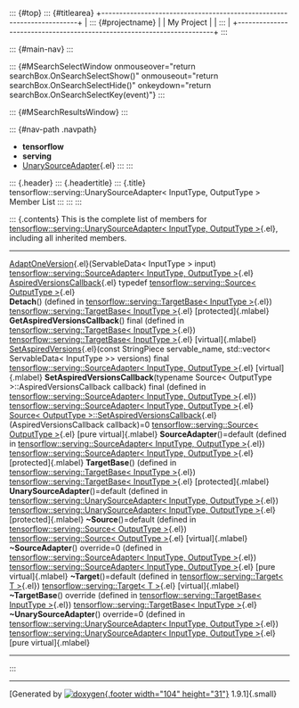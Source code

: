 ::: {#top}
::: {#titlearea}
+-----------------------------------------------------------------------+
| ::: {#projectname}                                                    |
| My Project                                                            |
| :::                                                                   |
+-----------------------------------------------------------------------+
:::

::: {#main-nav}
:::

::: {#MSearchSelectWindow onmouseover="return searchBox.OnSearchSelectShow()" onmouseout="return searchBox.OnSearchSelectHide()" onkeydown="return searchBox.OnSearchSelectKey(event)"}
:::

::: {#MSearchResultsWindow}
:::

::: {#nav-path .navpath}
-   **tensorflow**
-   **serving**
-   [UnarySourceAdapter](classtensorflow_1_1serving_1_1UnarySourceAdapter.html){.el}
:::
:::

::: {.header}
::: {.headertitle}
::: {.title}
tensorflow::serving::UnarySourceAdapter\< InputType, OutputType \>
Member List
:::
:::
:::

::: {.contents}
This is the complete list of members for
[tensorflow::serving::UnarySourceAdapter\< InputType, OutputType
\>](classtensorflow_1_1serving_1_1UnarySourceAdapter.html){.el},
including all inherited members.

  --------------------------------------------------------------------------------------------------------------------------------------------------------------------------------------------------------------------------------------------- ---------------------------------------------------------------------------------------------------------------------------------- -------------------------
  [AdaptOneVersion](classtensorflow_1_1serving_1_1SourceAdapter.html#acb3ad719a856c7bb0085df33438c4986){.el}(ServableData\< InputType \> input)                                                                                                 [tensorflow::serving::SourceAdapter\< InputType, OutputType \>](classtensorflow_1_1serving_1_1SourceAdapter.html){.el}             
  [AspiredVersionsCallback](classtensorflow_1_1serving_1_1Source.html#aeb281087e1478b0ff4a74e3f60496c6f){.el} typedef                                                                                                                           [tensorflow::serving::Source\< OutputType \>](classtensorflow_1_1serving_1_1Source.html){.el}                                      
  **Detach**() (defined in [tensorflow::serving::TargetBase\< InputType \>](classtensorflow_1_1serving_1_1TargetBase.html){.el})                                                                                                                [tensorflow::serving::TargetBase\< InputType \>](classtensorflow_1_1serving_1_1TargetBase.html){.el}                               [protected]{.mlabel}
  **GetAspiredVersionsCallback**() final (defined in [tensorflow::serving::TargetBase\< InputType \>](classtensorflow_1_1serving_1_1TargetBase.html){.el})                                                                                      [tensorflow::serving::TargetBase\< InputType \>](classtensorflow_1_1serving_1_1TargetBase.html){.el}                               [virtual]{.mlabel}
  [SetAspiredVersions](classtensorflow_1_1serving_1_1SourceAdapter.html#a9775d0a39269efb319a0dbd94862f183){.el}(const StringPiece servable\_name, std::vector\< ServableData\< InputType \>\> versions) final                                   [tensorflow::serving::SourceAdapter\< InputType, OutputType \>](classtensorflow_1_1serving_1_1SourceAdapter.html){.el}             [virtual]{.mlabel}
  **SetAspiredVersionsCallback**(typename Source\< OutputType \>::AspiredVersionsCallback callback) final (defined in [tensorflow::serving::SourceAdapter\< InputType, OutputType \>](classtensorflow_1_1serving_1_1SourceAdapter.html){.el})   [tensorflow::serving::SourceAdapter\< InputType, OutputType \>](classtensorflow_1_1serving_1_1SourceAdapter.html){.el}             
  [Source\< OutputType \>::SetAspiredVersionsCallback](classtensorflow_1_1serving_1_1Source.html#a70d7f3b3ab429deb777d4672c0cec447){.el}(AspiredVersionsCallback callback)=0                                                                    [tensorflow::serving::Source\< OutputType \>](classtensorflow_1_1serving_1_1Source.html){.el}                                      [pure virtual]{.mlabel}
  **SourceAdapter**()=default (defined in [tensorflow::serving::SourceAdapter\< InputType, OutputType \>](classtensorflow_1_1serving_1_1SourceAdapter.html){.el})                                                                               [tensorflow::serving::SourceAdapter\< InputType, OutputType \>](classtensorflow_1_1serving_1_1SourceAdapter.html){.el}             [protected]{.mlabel}
  **TargetBase**() (defined in [tensorflow::serving::TargetBase\< InputType \>](classtensorflow_1_1serving_1_1TargetBase.html){.el})                                                                                                            [tensorflow::serving::TargetBase\< InputType \>](classtensorflow_1_1serving_1_1TargetBase.html){.el}                               [protected]{.mlabel}
  **UnarySourceAdapter**()=default (defined in [tensorflow::serving::UnarySourceAdapter\< InputType, OutputType \>](classtensorflow_1_1serving_1_1UnarySourceAdapter.html){.el})                                                                [tensorflow::serving::UnarySourceAdapter\< InputType, OutputType \>](classtensorflow_1_1serving_1_1UnarySourceAdapter.html){.el}   [protected]{.mlabel}
  **\~Source**()=default (defined in [tensorflow::serving::Source\< OutputType \>](classtensorflow_1_1serving_1_1Source.html){.el})                                                                                                             [tensorflow::serving::Source\< OutputType \>](classtensorflow_1_1serving_1_1Source.html){.el}                                      [virtual]{.mlabel}
  **\~SourceAdapter**() override=0 (defined in [tensorflow::serving::SourceAdapter\< InputType, OutputType \>](classtensorflow_1_1serving_1_1SourceAdapter.html){.el})                                                                          [tensorflow::serving::SourceAdapter\< InputType, OutputType \>](classtensorflow_1_1serving_1_1SourceAdapter.html){.el}             [pure virtual]{.mlabel}
  **\~Target**()=default (defined in [tensorflow::serving::Target\< T \>](classtensorflow_1_1serving_1_1Target.html){.el})                                                                                                                      [tensorflow::serving::Target\< T \>](classtensorflow_1_1serving_1_1Target.html){.el}                                               [virtual]{.mlabel}
  **\~TargetBase**() override (defined in [tensorflow::serving::TargetBase\< InputType \>](classtensorflow_1_1serving_1_1TargetBase.html){.el})                                                                                                 [tensorflow::serving::TargetBase\< InputType \>](classtensorflow_1_1serving_1_1TargetBase.html){.el}                               
  **\~UnarySourceAdapter**() override=0 (defined in [tensorflow::serving::UnarySourceAdapter\< InputType, OutputType \>](classtensorflow_1_1serving_1_1UnarySourceAdapter.html){.el})                                                           [tensorflow::serving::UnarySourceAdapter\< InputType, OutputType \>](classtensorflow_1_1serving_1_1UnarySourceAdapter.html){.el}   [pure virtual]{.mlabel}
  --------------------------------------------------------------------------------------------------------------------------------------------------------------------------------------------------------------------------------------------- ---------------------------------------------------------------------------------------------------------------------------------- -------------------------
:::

------------------------------------------------------------------------

[Generated by [![doxygen](doxygen.svg){.footer width="104"
height="31"}](https://www.doxygen.org/index.html) 1.9.1]{.small}
